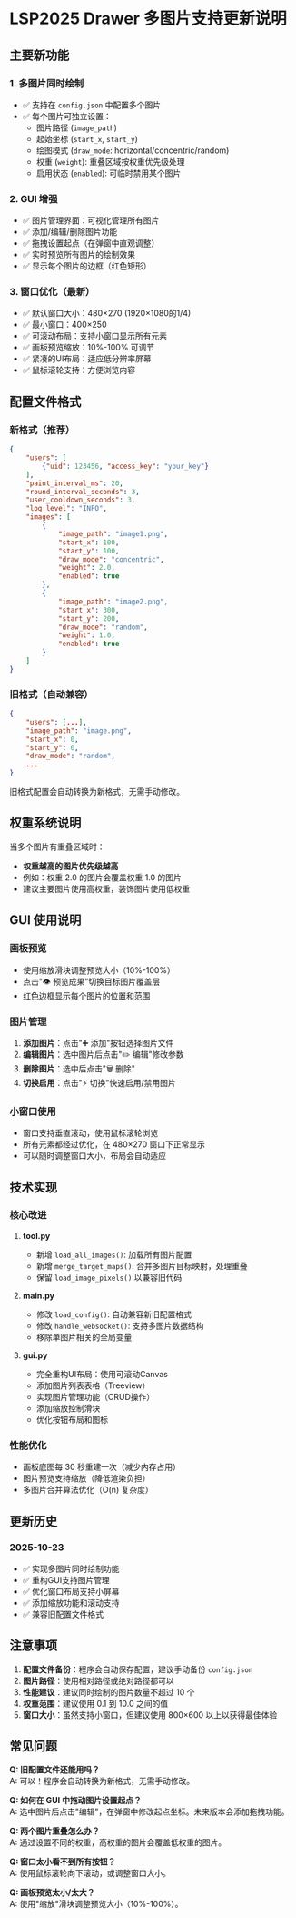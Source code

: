 # LSP2025 Drawer 多图片支持更新说明

## 主要新功能

### 1. 多图片同时绘制
- ✅ 支持在 `config.json` 中配置多个图片
- ✅ 每个图片可独立设置：
  - 图片路径 (`image_path`)
  - 起始坐标 (`start_x`, `start_y`)
  - 绘图模式 (`draw_mode`: horizontal/concentric/random)
  - 权重 (`weight`): 重叠区域按权重优先级处理
  - 启用状态 (`enabled`): 可临时禁用某个图片

### 2. GUI 增强
- ✅ 图片管理界面：可视化管理所有图片
- ✅ 添加/编辑/删除图片功能
- ✅ 拖拽设置起点（在弹窗中直观调整）
- ✅ 实时预览所有图片的绘制效果
- ✅ 显示每个图片的边框（红色矩形）

### 3. 窗口优化（最新）
- ✅ 默认窗口大小：480×270 (1920×1080的1/4)
- ✅ 最小窗口：400×250
- ✅ 可滚动布局：支持小窗口显示所有元素
- ✅ 画板预览缩放：10%-100% 可调节
- ✅ 紧凑的UI布局：适应低分辨率屏幕
- ✅ 鼠标滚轮支持：方便浏览内容

## 配置文件格式

### 新格式（推荐）
```json
{
    "users": [
        {"uid": 123456, "access_key": "your_key"}
    ],
    "paint_interval_ms": 20,
    "round_interval_seconds": 3,
    "user_cooldown_seconds": 3,
    "log_level": "INFO",
    "images": [
        {
            "image_path": "image1.png",
            "start_x": 100,
            "start_y": 100,
            "draw_mode": "concentric",
            "weight": 2.0,
            "enabled": true
        },
        {
            "image_path": "image2.png",
            "start_x": 300,
            "start_y": 200,
            "draw_mode": "random",
            "weight": 1.0,
            "enabled": true
        }
    ]
}
```

### 旧格式（自动兼容）
```json
{
    "users": [...],
    "image_path": "image.png",
    "start_x": 0,
    "start_y": 0,
    "draw_mode": "random",
    ...
}
```
旧格式配置会自动转换为新格式，无需手动修改。

## 权重系统说明

当多个图片有重叠区域时：
- **权重越高的图片优先级越高**
- 例如：权重 2.0 的图片会覆盖权重 1.0 的图片
- 建议主要图片使用高权重，装饰图片使用低权重

## GUI 使用说明

### 画板预览
- 使用缩放滑块调整预览大小（10%-100%）
- 点击"👁️ 预览成果"切换目标图片覆盖层
- 红色边框显示每个图片的位置和范围

### 图片管理
1. **添加图片**：点击"➕ 添加"按钮选择图片文件
2. **编辑图片**：选中图片后点击"✏️ 编辑"修改参数
3. **删除图片**：选中后点击"🗑️ 删除"
4. **切换启用**：点击"⚡ 切换"快速启用/禁用图片

### 小窗口使用
- 窗口支持垂直滚动，使用鼠标滚轮浏览
- 所有元素都经过优化，在 480×270 窗口下正常显示
- 可以随时调整窗口大小，布局会自动适应

## 技术实现

### 核心改进
1. **tool.py**
   - 新增 `load_all_images()`: 加载所有图片配置
   - 新增 `merge_target_maps()`: 合并多图片目标映射，处理重叠
   - 保留 `load_image_pixels()` 以兼容旧代码

2. **main.py**
   - 修改 `load_config()`: 自动兼容新旧配置格式
   - 修改 `handle_websocket()`: 支持多图片数据结构
   - 移除单图片相关的全局变量

3. **gui.py**
   - 完全重构UI布局：使用可滚动Canvas
   - 添加图片列表表格（Treeview）
   - 实现图片管理功能（CRUD操作）
   - 添加缩放控制滑块
   - 优化按钮布局和图标

### 性能优化
- 画板底图每 30 秒重建一次（减少内存占用）
- 图片预览支持缩放（降低渲染负担）
- 多图片合并算法优化（O(n) 复杂度）

## 更新历史

### 2025-10-23
- ✅ 实现多图片同时绘制功能
- ✅ 重构GUI支持图片管理
- ✅ 优化窗口布局支持小屏幕
- ✅ 添加缩放功能和滚动支持
- ✅ 兼容旧配置文件格式

## 注意事项

1. **配置文件备份**：程序会自动保存配置，建议手动备份 `config.json`
2. **图片路径**：使用相对路径或绝对路径都可以
3. **性能建议**：建议同时绘制的图片数量不超过 10 个
4. **权重范围**：建议使用 0.1 到 10.0 之间的值
5. **窗口大小**：虽然支持小窗口，但建议使用 800×600 以上以获得最佳体验

## 常见问题

**Q: 旧配置文件还能用吗？**  
A: 可以！程序会自动转换为新格式，无需手动修改。

**Q: 如何在 GUI 中拖动图片设置起点？**  
A: 选中图片后点击"编辑"，在弹窗中修改起点坐标。未来版本会添加拖拽功能。

**Q: 两个图片重叠怎么办？**  
A: 通过设置不同的权重，高权重的图片会覆盖低权重的图片。

**Q: 窗口太小看不到所有按钮？**  
A: 使用鼠标滚轮向下滚动，或调整窗口大小。

**Q: 画板预览太小/太大？**  
A: 使用"缩放"滑块调整预览大小（10%-100%）。
